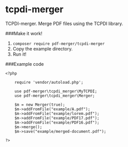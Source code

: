 # tcpdi-merger
TCPDI-merger. Merge PDF files using the TCPDI library.

###Make it work!
1. `composer require pdf-merger/tcpdi-merger`
2. Copy the example directory.
3. Run it!

###Example code
```
<?php

    require 'vendor/autoload.php';

    use pdf-merger\tcpdi_merger\MyTCPDI;
    use pdf-merger\tcpdi_merger\Merger;            

    $m = new Merger(true);
    $m->addFromFile("example/A.pdf");
    $m->addFromFile("example/lorem.pdf");
    $m->addFromFile("example/PDF17.pdf");
    $m->addFromFile("example/PDF16.pdf");
    $m->merge();
    $m->save("example/merged-document.pdf");

?>
```

